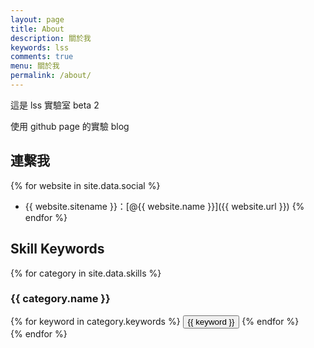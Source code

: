 ```yaml
---
layout: page
title: About
description: 關於我
keywords: lss
comments: true
menu: 關於我
permalink: /about/
---
```


這是 lss 實驗室 beta 2 

使用 github page 的實驗 blog

## 連繫我

{% for website in site.data.social %}
* {{ website.sitename }}：[@{{ website.name }}]({{ website.url }})
{% endfor %}

## Skill Keywords

{% for category in site.data.skills %}
### {{ category.name }}
<div class="btn-inline">
{% for keyword in category.keywords %}
<button class="btn btn-outline" type="button">{{ keyword }}</button>
{% endfor %}
</div>
{% endfor %}
